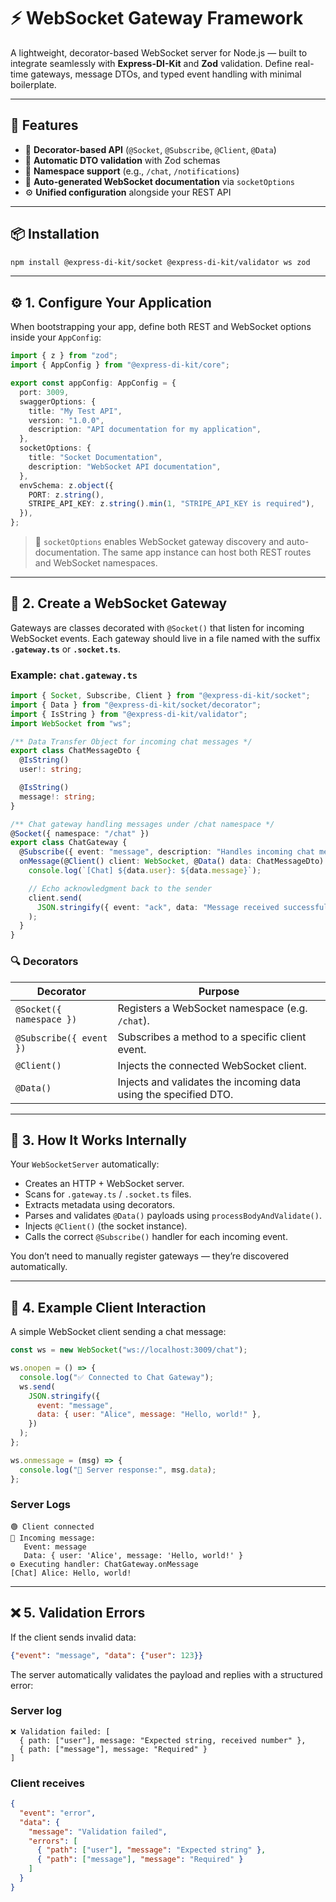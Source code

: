

# ⚡️ WebSocket Gateway Framework

A lightweight, decorator-based WebSocket server for Node.js — built to integrate seamlessly with **Express-DI-Kit** and **Zod** validation.
Define real-time gateways, message DTOs, and typed event handling with minimal boilerplate.

---

## 🚀 Features

* 🧩 **Decorator-based API** (`@Socket`, `@Subscribe`, `@Client`, `@Data`)
* 🧠 **Automatic DTO validation** with Zod schemas
* 🔌 **Namespace support** (e.g., `/chat`, `/notifications`)
* 📜 **Auto-generated WebSocket documentation** via `socketOptions`
* ⚙️ **Unified configuration** alongside your REST API

---

## 📦 Installation

```bash
npm install @express-di-kit/socket @express-di-kit/validator ws zod
```

---

## ⚙️ 1. Configure Your Application

When bootstrapping your app, define both REST and WebSocket options inside your `AppConfig`:

```ts
import { z } from "zod";
import { AppConfig } from "@express-di-kit/core";

export const appConfig: AppConfig = {
  port: 3009,
  swaggerOptions: {
    title: "My Test API",
    version: "1.0.0",
    description: "API documentation for my application",
  },
  socketOptions: {
    title: "Socket Documentation",
    description: "WebSocket API documentation",
  },
  envSchema: z.object({
    PORT: z.string(),
    STRIPE_API_KEY: z.string().min(1, "STRIPE_API_KEY is required"),
  }),
};
```

> 🧠 `socketOptions` enables WebSocket gateway discovery and auto-documentation.
> The same app instance can host both REST routes and WebSocket namespaces.

---

## 💬 2. Create a WebSocket Gateway

Gateways are classes decorated with `@Socket()` that listen for incoming WebSocket events.
Each gateway should live in a file named with the suffix **`.gateway.ts`** or **`.socket.ts`**.

### Example: `chat.gateway.ts`

```ts
import { Socket, Subscribe, Client } from "@express-di-kit/socket";
import { Data } from "@express-di-kit/socket/decorator";
import { IsString } from "@express-di-kit/validator";
import WebSocket from "ws";

/** Data Transfer Object for incoming chat messages */
export class ChatMessageDto {
  @IsString()
  user!: string;

  @IsString()
  message!: string;
}

/** Chat gateway handling messages under /chat namespace */
@Socket({ namespace: "/chat" })
export class ChatGateway {
  @Subscribe({ event: "message", description: "Handles incoming chat messages" })
  onMessage(@Client() client: WebSocket, @Data() data: ChatMessageDto) {
    console.log(`[Chat] ${data.user}: ${data.message}`);

    // Echo acknowledgment back to the sender
    client.send(
      JSON.stringify({ event: "ack", data: "Message received successfully" })
    );
  }
}
```

### 🔍 Decorators

| Decorator                | Purpose                                                          |
| ------------------------ | ---------------------------------------------------------------- |
| `@Socket({ namespace })` | Registers a WebSocket namespace (e.g. `/chat`).                  |
| `@Subscribe({ event })`  | Subscribes a method to a specific client event.                  |
| `@Client()`              | Injects the connected WebSocket client.                          |
| `@Data()`                | Injects and validates the incoming data using the specified DTO. |

---

## 🧠 3. How It Works Internally

Your `WebSocketServer` automatically:

* Creates an HTTP + WebSocket server.
* Scans for `.gateway.ts` / `.socket.ts` files.
* Extracts metadata using decorators.
* Parses and validates `@Data()` payloads using `processBodyAndValidate()`.
* Injects `@Client()` (the socket instance).
* Calls the correct `@Subscribe()` handler for each incoming event.

You don’t need to manually register gateways — they’re discovered automatically.

---

## 🧪 4. Example Client Interaction

A simple WebSocket client sending a chat message:

```js
const ws = new WebSocket("ws://localhost:3009/chat");

ws.onopen = () => {
  console.log("✅ Connected to Chat Gateway");
  ws.send(
    JSON.stringify({
      event: "message",
      data: { user: "Alice", message: "Hello, world!" },
    })
  );
};

ws.onmessage = (msg) => {
  console.log("📩 Server response:", msg.data);
};
```

### Server Logs

```
🟢 Client connected
📩 Incoming message:
   Event: message
   Data: { user: 'Alice', message: 'Hello, world!' }
⚙️ Executing handler: ChatGateway.onMessage
[Chat] Alice: Hello, world!
```

---

## ❌ 5. Validation Errors

If the client sends invalid data:

```json
{"event": "message", "data": {"user": 123}}
```

The server automatically validates the payload and replies with a structured error:

### Server log

```
❌ Validation failed: [
  { path: ["user"], message: "Expected string, received number" },
  { path: ["message"], message: "Required" }
]
```

### Client receives

```json
{
  "event": "error",
  "data": {
    "message": "Validation failed",
    "errors": [
      { "path": ["user"], "message": "Expected string" },
      { "path": ["message"], "message": "Required" }
    ]
  }
}
```


